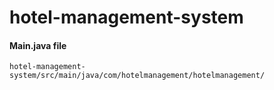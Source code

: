 # hotel-management-system

#### Main.java file
```hotel-management-system/src/main/java/com/hotelmanagement/hotelmanagement/```